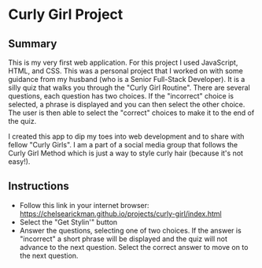 # Curly Girl Project

## Summary

This is my very first web application. For this project I used JavaScript, HTML, and CSS. This was a personal project that I worked on with some guidance from my husband (who is a Senior Full-Stack Developer). It is a silly quiz that walks you through the "Curly Girl Routine". There are several questions, each question has two choices. If the "incorrect" choice is selected, a phrase is displayed and you can then select the other choice. The user is then able to select the "correct" choices to make it to the end of the quiz.

I created this app to dip my toes into web development and to share with fellow "Curly Girls". I am a part of a social media group that follows the Curly Girl Method which is just a way to style curly hair (because it's not easy!).

## Instructions

- Follow this link in your internet browser: https://chelsearickman.github.io/projects/curly-girl/index.html
- Select the "Get Stylin'" button
- Answer the questions, selecting one of two choices. If the answer is "incorrect" a short phrase will be displayed and the quiz will not advance to the next question. Select the correct answer to move on to the next question. 



